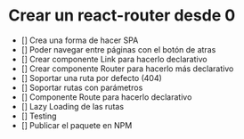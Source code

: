# Crear un react-router desde 0

- [] Crea una forma de hacer SPA
- [] Poder navegar entre páginas con el botón de atras
- [] Crear componente Link para hacerlo declarativo
- [] Crear componente Router para hacerlo más declarativo
- [] Soportar una ruta por defecto (404)
- [] Soportar rutas con parámetros
- [] Componente Route para hacerlo declarativo
- [] Lazy Loading de las rutas
- [] Testing
- [] Publicar el paquete en NPM
